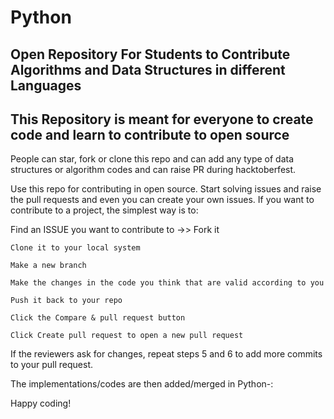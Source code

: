# Python

## Open Repository For Students to Contribute Algorithms and Data Structures in different Languages

## This Repository is meant for everyone to create code and learn to contribute to open source

People can star, fork or clone this repo and can add any type of data structures or algorithm codes and can raise PR during hacktoberfest.

Use this repo for contributing in open source.
Start solving issues and raise the pull requests and even you can create your own issues.
If you want to contribute to a project, the simplest way is to:

Find an ISSUE you want to contribute to ->> Fork it

    Clone it to your local system

    Make a new branch

    Make the changes in the code you think that are valid according to you

    Push it back to your repo

    Click the Compare & pull request button

    Click Create pull request to open a new pull request

If the reviewers ask for changes, repeat steps 5 and 6 to add more commits to your pull request.

The implementations/codes  are then added/merged in Python-:





Happy coding!
